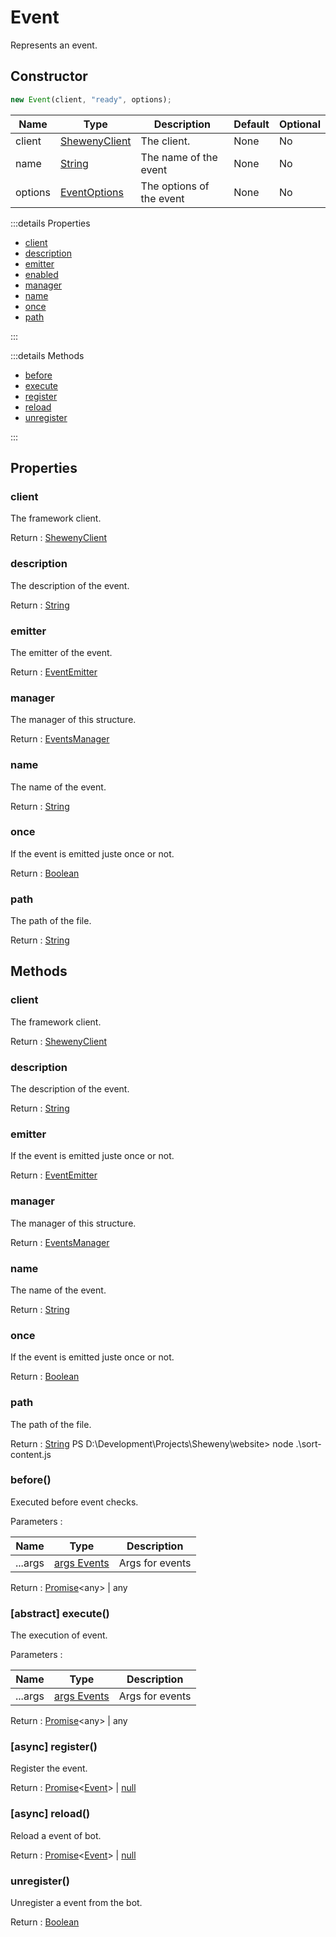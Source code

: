 # Event

Represents an event.

## Constructor

```js
new Event(client, "ready", options);
```

| Name    | Type                                                                                              | Description              | Default | Optional |
| ------- | ------------------------------------------------------------------------------------------------- | ------------------------ | ------- | -------- |
| client  | [ShewenyClient](../classes/ShewenyClient.md)                                                      | The client.              | None    | No       |
| name    | [String](https://developer.mozilla.org/en-US/docs/Web/JavaScript/Reference/Global_Objects/String) | The name of the event    | None    | No       |
| options | [EventOptions](../typedef/EventOptions.md)                                                        | The options of the event | None    | No       |

:::details Properties

- [client](#client)
- [description](#description)
- [emitter](#emitter)
- [enabled](#enabled)
- [manager](#manager)
- [name](#name)
- [once](#once)
- [path](#path)

:::

:::details Methods

- [before](#before)
- [execute](#abstract-execute)
- [register](#async-register)
- [reload](#async-reload)
- [unregister](#unregister)

:::

## Properties

### client

The framework client.

Return : [ShewenyClient](../client/ShewenyClient.md)

### description

The description of the event.

Return : [String](https://developer.mozilla.org/en-US/docs/Web/JavaScript/Reference/Global_Objects/String)

### emitter

The emitter of the event.

Return : [EventEmitter](https://nodejs.org/api/events.html#class-eventemitter)

### manager

The manager of this structure.

Return : [EventsManager](../managers/EventsManager.md)

### name

The name of the event.

Return : [String](https://developer.mozilla.org/en-US/docs/Web/JavaScript/Reference/Global_Objects/String)

### once

If the event is emitted juste once or not.

Return : [Boolean](https://developer.mozilla.org/en-US/docs/Web/JavaScript/Reference/Global_Objects/Boolean)

### path

The path of the file.

Return : [String](https://developer.mozilla.org/en-US/docs/Web/JavaScript/Reference/Global_Objects/String)

## Methods

### client

The framework client.

Return : [ShewenyClient](../client/ShewenyClient.md)

### description

The description of the event.

Return : [String](https://developer.mozilla.org/en-US/docs/Web/JavaScript/Reference/Global_Objects/String)

### emitter

If the event is emitted juste once or not.

Return : [EventEmitter](https://nodejs.org/api/events.html#class-eventemitter)

### manager

The manager of this structure.

Return : [EventsManager](../managers/EventsManager.md)

### name

The name of the event.

Return : [String](https://developer.mozilla.org/en-US/docs/Web/JavaScript/Reference/Global_Objects/String)

### once

If the event is emitted juste once or not.

Return : [Boolean](https://developer.mozilla.org/en-US/docs/Web/JavaScript/Reference/Global_Objects/Boolean)

### path

The path of the file.

Return : [String](https://developer.mozilla.org/en-US/docs/Web/JavaScript/Reference/Global_Objects/String)
PS D:\Development\Projects\Sheweny\website> node .\sort-content.js

### before()

Executed before event checks.

Parameters :

| Name    | Type                                                                                                      | Description     |
| ------- | --------------------------------------------------------------------------------------------------------- | --------------- |
| ...args | [args Events](https://discord.js.org/#/docs/main/stable/class/Client?scrollTo=e-applicationCommandCreate) | Args for events |

Return : [Promise](https://developer.mozilla.org/docs/Web/JavaScript/Reference/Global_Objects/Promise)\<any> | any

### [abstract] execute()

The execution of event.

Parameters :

| Name    | Type                                                                                                      | Description     |
| ------- | --------------------------------------------------------------------------------------------------------- | --------------- |
| ...args | [args Events](https://discord.js.org/#/docs/main/stable/class/Client?scrollTo=e-applicationCommandCreate) | Args for events |

Return : [Promise](https://developer.mozilla.org/docs/Web/JavaScript/Reference/Global_Objects/Promise)\<any> | any

### [async] register()

Register the event.

Return : [Promise](https://developer.mozilla.org/docs/Web/JavaScript/Reference/Global_Objects/Promise)\<[Event](./Event.md)> | [null](https://developer.mozilla.org/docs/Web/JavaScript/Reference/Global_Objects/Null)

### [async] reload()

Reload a event of bot.

Return : [Promise](https://developer.mozilla.org/docs/Web/JavaScript/Reference/Global_Objects/Promise)\<[Event](./Event.md)> | [null](https://developer.mozilla.org/docs/Web/JavaScript/Reference/Global_Objects/Null)

### unregister()

Unregister a event from the bot.

Return : [Boolean](https://developer.mozilla.org/docs/Web/JavaScript/Reference/Global_Objects/Boolean)
